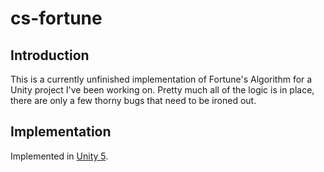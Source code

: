 # cs-fortune

## Introduction

This is a currently unfinished implementation of Fortune's Algorithm for a
Unity project I've been working on. Pretty much all of the logic is in place,
there are only a few thorny bugs that need to be ironed out.

## Implementation

Implemented in [Unity 5](https://unity3d.com/).
